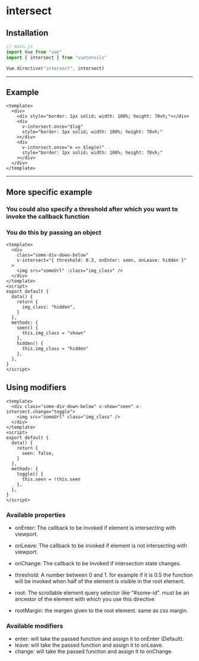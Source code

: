 # intersect

## Installation

```js
// main.js
import Vue from "vue"
import { intersect } from "vuetensils"

Vue.directive("intersect", intersect)
```

---

## Example

```vue live
<template>
  <div>
    <div style="border: 1px solid; width: 100%; height: 70vh;"></div>
    <div
      v-intersect.once="$log"
      style="border: 1px solid; width: 100%; height: 70vh;"
    ></div>
    <div
      v-intersect.once="e => $log(e)"
      style="border: 1px solid; width: 100%; height: 70vh;"
    ></div>
  </div>
</template>
```

---

## More specific example

### You could also specify a threshold after which you want to invoke the callback function

### You do this by passing an object

```vue
<template>
  <div
    class="some-div-down-below"
    v-intersect="{ threshold: 0.3, onEnter: seen, onLeave: hidden }"
  >
    <img src="someUrl" :class="img_class" />
  </div>
</template>
<script>
export default {
  data() {
    return {
      img_class: "hidden",
    }
  },
  methods: {
    seen() {
      this.img_class = "shown"
    },
    hidden() {
      this.img_class = "hidden"
    },
  },
}
</script>
```

## Using modifiers

```vue
<template>
  <div class="some-div-down-below" v-show="seen" v-intersect.change="toggle">
    <img src="someUrl" class="img_class" />
  </div>
</template>
<script>
export default {
  data() {
    return {
      seen: false,
    }
  },
  methods: {
    toggle() {
      this.seen = !this.seen
    },
  },
}
</script>
```

### Available properties

- onEnter: The callback to be invoked if element is intersecting with viewport.
- onLeave: The callback to be invoked if element is not intersecting with viewport.
- onChange: The callback to be invoked if intersection state changes.

- threshold: A number between 0 and 1. for example if it is 0.5 the function will be invoked when half of the element is visible in the root element.

- root: The scrollable element query selector like "#some-id". must be an ancestor of the element with which you use this directive

- rootMargin: the margen given to the root element. same as css margin.

### Available modifiers

- enter: will take the passed function and assign it to onEnter (Default).
- leave: will take the passed function and assign it to onLeave.
- change: will take the passed function and assign it to onChange.
